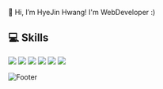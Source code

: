 👋 Hi, I’m HyeJin Hwang! I'm WebDeveloper :)

## 💻 Skills
<img src="https://img.shields.io/badge/CSharp-239120?style=flat-square&logo=CSharp&logoColor=white"/>
<img src="https://img.shields.io/badge/CSS3-1572B6?style=flat-square&logo=CSS3&logoColor=white"/>
<img src="https://img.shields.io/badge/Javascript-F7DF1E?style=flat-square&logo=Javascript&logoColor=white"/>
<img src="https://img.shields.io/badge/React-61DAFB?style=flat-square&logo=React&logoColor=white"/>
<img src="https://img.shields.io/badge/HTML5-E34F26?style=flat-square&logo=HTML5&logoColor=white"/>
<img src="https://img.shields.io/badge/CSS3-1572B6?style=flat-square&logo=CSS3&logoColor=white"/>

![Footer](https://capsule-render.vercel.app/api?type=waving&color=auto&height=200&section=footer)

